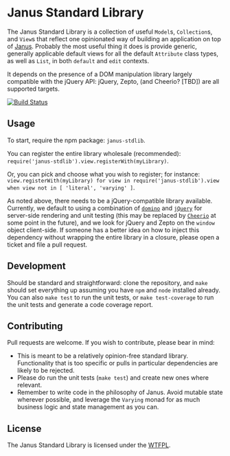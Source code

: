 Janus Standard Library
======================

The Janus Standard Library is a collection of useful `Model`s, `Collection`s, and `View`s that reflect one opinionated way of building an application on top of [Janus](https://github.com/clint-tseng/janus). Probably the most useful thing it does is provide generic, generally applicable default views for all the default `Attribute` class types, as well as `List`, in both `default` and `edit` contexts.

It depends on the presence of a DOM manipulation library largely compatible with the jQuery API: jQuery, Zepto, (and Cheerio? [TBD]) are all supported targets.

[![Build Status](https://secure.travis-ci.org/clint-tseng/janus-stdlib.png)](http://travis-ci.org/clint-tseng/janus-stdlib)

Usage
-----

To start, require the npm package: `janus-stdlib`.

You can register the entire library wholesale (recommended): `require('janus-stdlib').view.registerWith(myLibrary)`.

Or, you can pick and choose what you wish to register; for instance: `view.registerWith(myLibrary) for view in require('janus-stdlib').view when view not in [ 'literal', 'varying' ]`.

As noted above, there needs to be a jQuery-compatible library available. Currently, we default to using a combination of [`domino`](https://github.com/fgnass/domino) and [`jQuery`](https://github.com/jquery/jquery) for server-side rendering and unit testing (this may be replaced by [`Cheerio`](https://cheerio.js.org/) at some point in the future), and we look for jQuery and Zepto on the `window` object client-side. If someone has a better idea on how to inject this dependency without wrapping the entire library in a closure, please open a ticket and file a pull request.

Development
-----------

Should be standard and straightforward: clone the repository, and `make` should set everything up assuming you have `npm` and `node` installed already. You can also `make test` to run the unit tests, or `make test-coverage` to run the unit tests and generate a code coverage report.

Contributing
------------

Pull requests are welcome. If you wish to contribute, please bear in mind:

* This is meant to be a relatively opinion-free standard library. Functionality that is too specific or pulls in particular dependencies are likely to be rejected.
* Please do run the unit tests (`make test`) and create new ones where relevant.
* Remember to write code in the philosophy of Janus. Avoid mutable state wherever possible, and leverage the `Varying` monad for as much business logic and state management as you can.

License
-------

The Janus Standard Library is licensed under the [WTFPL](http://www.wtfpl.net/about/).

